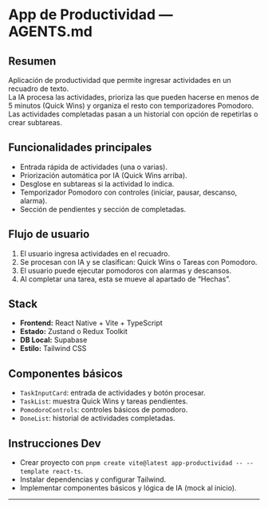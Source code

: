 # App de Productividad — AGENTS.md

## Resumen
Aplicación de productividad que permite ingresar actividades en un recuadro de texto.  
La IA procesa las actividades, prioriza las que pueden hacerse en menos de 5 minutos (Quick Wins) y organiza el resto con temporizadores Pomodoro.  
Las actividades completadas pasan a un historial con opción de repetirlas o crear subtareas.

## Funcionalidades principales
- Entrada rápida de actividades (una o varias).
- Priorización automática por IA (Quick Wins arriba).
- Desglose en subtareas si la actividad lo indica.
- Temporizador Pomodoro con controles (iniciar, pausar, descanso, alarma).
- Sección de pendientes y sección de completadas.

## Flujo de usuario
1. El usuario ingresa actividades en el recuadro.
2. Se procesan con IA y se clasifican: Quick Wins o Tareas con Pomodoro.
3. El usuario puede ejecutar pomodoros con alarmas y descansos.
4. Al completar una tarea, esta se mueve al apartado de “Hechas”.

## Stack 
- **Frontend:** React Native + Vite + TypeScript
- **Estado:** Zustand o Redux Toolkit
- **DB Local:** Supabase
- **Estilo:** Tailwind CSS

## Componentes básicos
- `TaskInputCard`: entrada de actividades y botón procesar.
- `TaskList`: muestra Quick Wins y tareas pendientes.
- `PomodoroControls`: controles básicos de pomodoro.
- `DoneList`: historial de actividades completadas.

## Instrucciones Dev
- Crear proyecto con `pnpm create vite@latest app-productividad -- --template react-ts`.
- Instalar dependencias y configurar Tailwind.
- Implementar componentes básicos y lógica de IA (mock al inicio).

---
